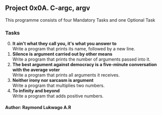 ## Project 0x0A. C\-argc, argv
This programme consists of four Mandatory Tasks and one Optional Task
### Tasks
0. **It ain't what they call you, it's what you answer to**\
Write a program that prints its name, followed by a new line.<br>
1. **Silence is argument carried out by other means**\
Write a program that prints the number of arguments passed into it.<br>
2. **The best argument against democracy is a five-minute conversation with the average voter**\
Write a program that prints all arguments it receives.<br>
3. **Neither irony nor sarcasm is argument**\
Write a program that multiplies two numbers.<br>
4. **To infinity and beyond**\
Write a program that adds positive numbers.<br>

#### Author: Raymond Lukwago A.R
